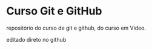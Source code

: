 # Curso Git e GitHub
 repositório do curso de git e github, do curso em Video.


editado direto no github
